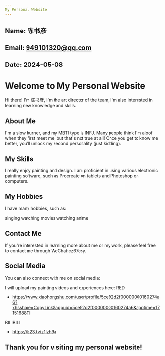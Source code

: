 ```yaml
---
My Personal Website
---
```



Name: 陈书彦
---


Email: [949101320@qq.com](mailto:your-email@example.com)
---


Date: 2024-05-08
---

# Welcome to My Personal Website

Hi there! I'm 陈书彦, I'm the art director of the team, I'm also interested in learning new knowledge and skills.

## About Me

I'm a slow burner, and my MBTI type is INFJ. Many people think I'm aloof when they first meet me, but that's not true at all! Once you get to know me better, you'll unlock my second personality (just kidding).

## My Skills

I really enjoy painting and design. I am proficient in using various electronic painting software, such as Procreate on tablets and Photoshop on computers.

## My Hobbies

I have many hobbies, such as:

singing
watching movies
watching anime

## Contact Me

If you're interested in learning more about me or my work, please feel free to contact me through WeChat:cz67csy.

## Social Media

You can also connect with me on social media:

I will upload my painting videos and experiences here:
RED
* https://www.xiaohongshu.com/user/profile/5ce92d2f00000000160274a6?xhsshare=CopyLink&appuid=5ce92d2f00000000160274a6&apptime=1715168811

BILIBILI
* https://b23.tv/z1lzh9a

## Thank you for visiting my personal website!